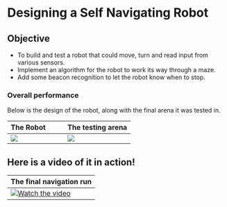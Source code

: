 # Designing a Self Navigating Robot

## Objective

- To build and test a robot that could move, turn and read input from various sensors.
- Implement an algorithm for the robot to work its way through a maze.
- Add some beacon recognition to let the robot know when to stop.

### Overall performance

Below is the design of the robot, along with the final arena it was tested in.

| The Robot &nbsp; &nbsp; &nbsp; &nbsp;| The testing arena |
|-------------------|-----------|
|![](https://i.imgur.com/GDjsga3.png)|![](https://i.imgur.com/7G102r7.png)|

## Here is a video of it in action!

|The final navigation run|
|------------------------|
|[![Watch the video](https://i.imgur.com/SmDgNsp.png)](https://drive.google.com/file/d/16Y0_aVvAGPI8L0SWphmIjPYSpG2wb_SM/view)|
